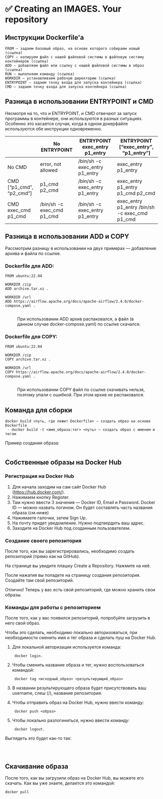 # ✅ Creating an IMAGES. Your repository

## Инструкции Dockerfile'а

```
FROM — задаем базовый образ, на основе которого собираем новый (ссылка)
COPY — копируем файл с нашей файловой системы в файловую систему контейнеров (ссылка)
ADD — добавляем файл или ссылку с нашей файловой системы в образ (ссылка)
RUN — выполняем команду (ссылка)
WORKDIR — устанавливаем рабочую директорию (ссылка)
ENTRYPOINT — задаем точку входа для запуска контейнера (ссылка)
CMD — задаем точку входа для запуска контейнера (ссылка)
```

## Разница в использовании ENTRYPOINT и CMD

Несмотря на то, что и ENTRYPOINT, и CMD отвечают за запуск программы в контейнере, они используются в разных ситуациях. Особенно это касается случая, когда в одном докерфайле используются обе инструкции одновременно.

|                             | No ENTRYPOINT                | ENTRYPOINT exec\_entry p1\_entry | ENTRYPOINT \[“exec\_entry”, “p1\_entry”]           |
| --------------------------- | ---------------------------- | -------------------------------- | -------------------------------------------------- |
| No CMD                      | error, not allowed           | /bin/sh -c exec\_entry p1\_entry | exec\_entry p1\_entry                              |
| CMD \[“p1\_cmd”, “p2\_cmd”] | p1\_cmd p2\_cmd              | /bin/sh -c exec\_entry p1\_entry | exec\_entry p1\_entry p1\_cmd p2\_cmd              |
| CMD exec\_cmd p1\_cmd       | /bin/sh -c exec\_cmd p1\_cmd | /bin/sh -c exec\_entry p1\_entry | exec\_entry p1\_entry /bin/sh -c exec\_cmd p1\_cmd |

## Разница в использовании ADD и COPY

Рассмотрим разницу в использовании на двух примерах — добавление архива и файла по ссылке.

### Dockerfile для ADD:

```
FROM ubuntu:22.04

WORKDIR /zip
ADD archive.tar.xz .

WORKDIR /url
ADD https://airflow.apache.org/docs/apache-airflow/2.4.0/docker-compose.yaml .
```

<figure><img src="../.gitbook/assets/1.png" alt=""><figcaption><p>При использовании ADD архив распаковался, а файл (в данном случае docker-compose.yaml) по ссылке скачался.</p></figcaption></figure>

### Dockerfile для COPY:

```
FROM ubuntu:22.04

WORKDIR /zip
COPY archive.tar.xz .

WORKDIR /url
COPY https://airflow.apache.org/docs/apache-airflow/2.4.0/docker-compose.yaml .
```

<figure><img src="../.gitbook/assets/2.png" alt=""><figcaption><p>При использовании COPY файл по ссылке скачивать нельзя, поэтому упали с ошибкой. При этом архив не распаковался.</p></figcaption></figure>

## Команда для сборки

```
docker build <путь, где лежит Dockerfile> — создать образ на основе Dockerfile
 - docker build -t <имя_образа:тег> <путь> — создать образ с именем и тегом
```

Пример создания образа:

<figure><img src="../.gitbook/assets/3.png" alt=""><figcaption></figcaption></figure>

## Собственные образы на Docker Hub

### Регистрация на Docker Hub

1. Для начала заходим на сам сайт Docker Hub (https://hub.docker.com/).
2. Нажимаем кнопку Register.
3. Там нужно ввести 3 значения — Docker ID, Email и Password. Docker ID — можно назвать логином. Он будет составлять часть названия образа (см.ниже)
4. Нажимаете галочки, затем Sign Up.
5. На почту придет уведомление. Нужно подтвердить ваш адрес.
6. Заходите на Docker Hub под созданным пользователем.

### Создание своего репозитория

После того, как вы зарегистрировались, необходимо создать репозиторий (прямо как на GitHub).

На странице вы увидите плашку Create a Repository. Нажмите на неё.

После нажатия вы попадете на страницу создания репозитория. Создайте там свой репозиторий.

Отлично! Теперь у вас есть свой репозиторий, где можно хранить свои образы.

### Команды для работы с репозиторием

После того, как у вас появился репозиторий, попробуйте загрузить в него свой образ.

Чтобы это сделать, необходимо локально авторизоваться, при необходимости сменить имя и тег образа и сделать пуш на Docker Hub.

1.  Для локальной авторизации используется команда:

    ```
     docker login.
    ```
2.  Чтобы сменить название образа и тег, нужно воспользоваться командой:

    ```
     docker tag <исходный_образ> <результирующий_образ>
    ```
3. В названии результирующего образа будет присутствовать ваш username, слеш (/), название репозитория.
4.  Чтобы отправить образ на Docker Hub, нужно ввести команду:

    ```
     docker push <образ>
    ```
5.  Чтобы локально разлогиниться, нужно ввести команду:

    ```
     docker logout.
    ```

Выглядеть это будет как-то так:

<figure><img src="../.gitbook/assets/4.png" alt=""><figcaption></figcaption></figure>

<figure><img src="../.gitbook/assets/5.png" alt=""><figcaption></figcaption></figure>

<figure><img src="../.gitbook/assets/6.png" alt=""><figcaption></figcaption></figure>

## Скачивание образа

После того, как вы загрузили образ на Docker Hub, вы можете его скачать. Как вы уже знаете, делается это командой:

```
docker pull
```

<figure><img src="../.gitbook/assets/7.png" alt=""><figcaption></figcaption></figure>
